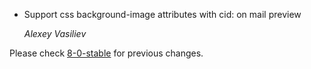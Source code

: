 *   Support css background-image attributes with cid: on mail preview

    *Alexey Vasiliev*

Please check [8-0-stable](https://github.com/rails/rails/blob/8-0-stable/actionmailer/CHANGELOG.md) for previous changes.

